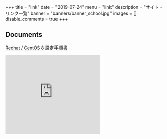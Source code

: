 +++
title = "link"
date = "2019-07-24"
menu = "link"
description = "サイト・リンク一覧"
banner = "banners/banner_school.jpg"
images = []
disable_comments = true
+++

<!--more-->

## Documents
<i class="fas fa-external-link-alt"></i> [Redhat / CentOS 8 設定手順書](https://mizuti69.github.io/book_configure_centos8/)  

<iframe src="https://rcm-fe.amazon-adsystem.com/e/cm?o=9&p=12&l=ez&f=ifr&linkID=e3cbc3b4da7c4fd3d2f2cd82c15d695a&t=sinokyoufu-22&tracking_id=sinokyoufu-22" width="300" height="250" scrolling="no" border="0" marginwidth="0" style="border:none;" frameborder="0">
</iframe>